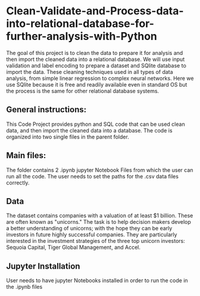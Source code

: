 # Clean-Validate-and-Process-data-into-relational-database-for-further-analysis-with-Python
The goal of this project is to clean the data to prepare it for analysis and then import the cleaned data into a relational database. We will use input validation and label encoding to prepare a dataset and SQlite database to import the data. These cleaning techniques used in all types of data analysis, from simple linear regression to complex neural networks. Here we use SQlite because it is free and readily available even in standard OS but the process is the same for other relational database systems.

## General instructions:
This Code Project provides python and SQL code that can be used clean data, and then import the cleaned data into a database. The code is organized into two single files in the parent folder.  

## Main files:
The folder contains 2 .ipynb jupyter Notebook Files from which the user can run all the code. The user needs to set the paths for the .csv data files correctly. 

## Data
The dataset contains companies with a valuation of at least $1 billion. These are often known as "unicorns." The task is to help decision makers develop a better understanding of unicorns; with the hope they can be early investors in future highly successful companies. They are particularly interested in the investment strategies of the three top unicorn investors: Sequoia Capital, Tiger Global Management, and Accel. 

## Jupyter Installation
User needs to have jupyter Notebooks installed in order to run the code in the .ipynb files
